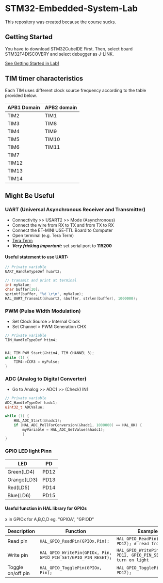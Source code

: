 # STM32-Embedded-System-Lab
This repository was created because the course sucks.

## Getting Started

You have to download STM32CubeIDE First. Then, select board STM32F4DISCOVERY and select debugger as J-LINK.

[See Getting Started in Lab1](https://github.com/tongplw/STM32-Embedded-System-Lab/blob/master/Lab1%20Basic%20MCU%20development%20on%20STM32/Lab1-Main.pdf)

## TIM timer characteristics

Each TIM uses different clock source frequency according to the table provided below.

| APB1 Domain | APB2 domain |
| ------------- | ------------- |
| TIM2  | TIM1 	|
| TIM3  | TIM8 	|
| TIM4  | TIM9 	|
| TIM5  | TIM10 |
| TIM6  | TIM11 |
| TIM7  |	|
| TIM12 |	|
| TIM13 |	|
| TIM14 |	|

## Might Be Useful

### UART (Universal Asynchronous Receiver and Transmitter)

* Connectivity >> USART2 >> Mode (Asynchronous)
* Connect the wire from RX to TX and from TX to RX
* Connect the ET-MINI USE-TTL Board to Computer
* Open terminal (e.g. Tera Term)
* [Tera Term](https://osdn.net/projects/ttssh2/releases/)
* ***Very fricking important:*** set serial port to **115200**

#### Useful statement to use UART:
```C
// Private variable
UART_HandleTypeDef huart2;

// transmit and print at terminal
int myValue;
char buffer[20];
sprintf(buffer, "%d \r\n", myValue);
HAL_UART_Transmit(&huart2, &buffer, strlen(buffer), 1000000);
```

### PWM (Pulse Width Modulation)

* Set Clock Source > Internal Clock
* Set Channel > PWM Generation CHX

```C
// Private variable
TIM_HandleTypeDef htim4;


HAL_TIM_PWM_Start(&htim4, TIM_CHANNEL_3);
while (1) {
	TIM4->CCR3 = myPulse;
}
```

### ADC (Analog to Digital Converter)

* Go to Analog >> ADC1 >> (Check) IN1



```C
// Private variable
ADC_HandleTypeDef hadc1;
uint32_t ADCValue;

while (1) {
	HAL_ADC_Start(&hadc1);
	if (HAL_ADC_PollForConversion(&hadc1, 1000000) == HAL_OK) {
		myVariable = HAL_ADC_GetValue(&hadc1);
    	}
}
```

### GPIO LED light Pinn
| LED | PD |
| ------------- | ------------- |
| Green(LD4)  |  PD12 	|
| Orange(LD3)  |  PD13	|
| Red(LD5)  | 	PD14 	|
| Blue(LD6)  | PD15 |

#### Useful function in HAL library for GPIOs

x in GPIOx for A,B,C,D eg. "GPIOA", "GPIOD"

| Description | Function |  Example  |
| ------------- | ------------- | ------------- |
| Read  pin  | `HAL_GPIO_ReadPin(GPIOx,Pin);`  | `HAL_GPIO_ReadPin(GPIOD, PD12); # read from PD12` |
| Write pin | `HAL_GPIO_WritePin(GPIOx, Pin, GPIO_PIN_SET/GPIO_PIN_RESET);` | `HAL_GPIO_WritePin(GPIOD, PD12, GPIO_PIN_SET); # turn on light` |  
| Toggle on/off pin  | `HAL_GPIO_TogglePin(GPIOx, Pin);` | `HAL_GPIO_TogglePin(GPIOD, PD12);` |

###
